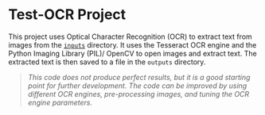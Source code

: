 # Test-OCR Project

This project uses Optical Character Recognition (OCR) to extract text from images from the [`inputs`](/inputs) directory. It uses the Tesseract OCR engine and the Python Imaging Library (PIL)/ OpenCV  to open images and extract text. The extracted text is then saved to a file in the `outputs` directory.

> _This code does not produce perfect results, but it is a good starting point for further development. The code can be improved by using different OCR engines, pre-processing images, and tuning the OCR engine parameters._